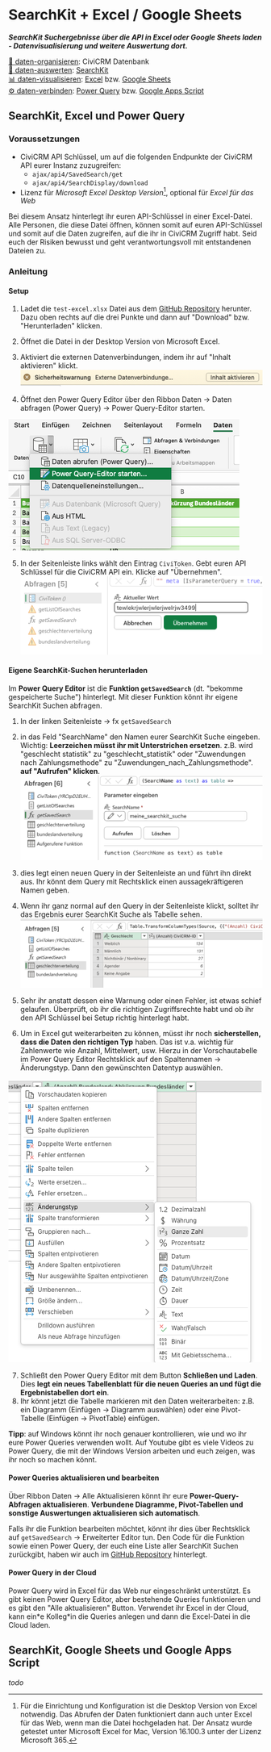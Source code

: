 # SearchKit + Excel / Google Sheets

_**SearchKit Suchergebnisse über die API in Excel oder Google Sheets laden - Datenvisualisierung und weitere Auswertung dort.**_

[💾 daten-organisieren](./../1-datenlebenszyklus.html#daten-organisieren): CiviCRM Datenbank <br>
[🔢 daten-auswerten](./../1-datenlebenszyklus.html#daten-auswerten): [SearchKit](./../tools/1-civicrm_intern/4-civicrm-searchkit-chartkit.md#searchkit) <br>
[📊 daten-visualisieren](./../1-datenlebenszyklus.html#daten-visualisieren): [Excel](./../tools/2-tabellenkalkulation.md#microsoft-excel) bzw. [Google Sheets](./../tools/2-tabellenkalkulation.md#google-sheets) <br>
[⚙️ daten-verbinden](./../1-datenlebenszyklus.html#daten-verbinden): [Power Query](./../tools/2-tabellenkalkulation.md#power-query) bzw. [Google Apps Script](./../tools/2-tabellenkalkulation.md#google-apps-script)

## SearchKit, Excel und Power Query

### Voraussetzungen


- CiviCRM API Schlüssel, um auf die folgenden Endpunkte der CiviCRM API eurer Instanz zuzugreifen:
    - `ajax/api4/SavedSearch/get`
    - `ajax/api4/SearchDisplay/download`
- Lizenz für *Microsoft Excel Desktop Version*[^note-powerquery], optional für *Excel für das Web*

<div class="warning">
Bei diesem Ansatz hinterlegt ihr euren API-Schlüssel in einer Excel-Datei. Alle Personen, die diese Datei öffnen, können somit auf euren API-Schlüssel und somit auf die Daten zugreifen, auf die ihr in CiviCRM Zugriff habt. Seid euch der Risiken bewusst und geht verantwortungsvoll mit entstandenen Dateien zu.
</div>

[^note-powerquery]: Für die Einrichtung und Konfiguration ist die Desktop Version von Excel notwendig. Das Abrufen der Daten funktioniert dann auch unter Excel für das Web, wenn man die Datei hochgeladen hat. Der Ansatz wurde getestet unter Microsoft Excel for Mac, Version 16.100.3 unter der Lizenz Microsoft 365.

### Anleitung

#### Setup

1. Ladet die `test-excel.xlsx` Datei aus dem [GitHub Repository](https://github.com/CorrelAid/cdl_civicrm_analyse/blob/main/supporting_code/powerquery/test-excel.xlsx) herunter. Dazu oben rechts auf die drei Punkte und dann auf "Download" bzw. "Herunterladen" klicken.
2. Öffnet die Datei in der Desktop Version von Microsoft Excel. 
3. Aktiviert die externen Datenverbindungen, indem ihr auf "Inhalt aktivieren" klickt.
![Screenshot Sicherheitswarnung "Externe Datenverbindungen aktivieren"](../images/pq-warning.png)

4. Öffnet den Power Query Editor über den Ribbon Daten -> Daten abfragen (Power Query) -> Power Query-Editor starten.

![Screenshot User Interface um den Power Query Editor zu starten](./../images/pq-editor-starten.png)

5. In der Seitenleiste links wählt den Eintrag `CiviToken`. Gebt euren API Schlüssel für die CiviCRM API ein. Klicke auf "Übernehmen".
![Screenshot User Interface um den CiviToken Parameter zu editieren](./../images/pq-civitoken-edit.png)



#### Eigene SearchKit-Suchen herunterladen

Im **Power Query Editor** ist die **Funktion `getSavedSearch`** (dt. "bekomme gespeicherte Suche") hinterlegt. Mit dieser Funktion könnt ihr eigene SearchKit Suchen abfragen.

1. In der linken Seitenleiste -> fx `getSavedSearch` 
2. in das Feld "SearchName" den Namen eurer SearchKit Suche eingeben. Wichtig: **Leerzeichen müsst ihr mit Unterstrichen ersetzen**. z.B. wird "geschlecht statistik" zu "geschlecht_statistik" oder "Zuwendungen nach Zahlungsmethode" zu "Zuwendungen_nach_Zahlungsmethode". **auf "Aufrufen" klicken**.
![Screenshot User Interface um die Funktion getSavedSearch auszuführen](../images/pq-exec-fun.png)

3. dies legt einen neuen Query in der Seitenleiste an und führt ihn direkt aus. Ihr könnt dem Query mit Rechtsklick einen aussagekräftigeren Namen geben. 
4. Wenn ihr ganz normal auf den Query in der Seitenleiste klickt, solltet ihr das Ergebnis eurer SearchKit Suche als Tabelle sehen. 
![Screenshot User Interface Ergebnistabelle eines Power Queries](../images/pq-result.png)
5. Sehr ihr anstatt dessen eine Warnung oder einen Fehler, ist etwas schief gelaufen. Überprüft, ob ihr die richtigen Zugriffsrechte habt und ob ihr den API Schlüssel bei Setup richtig hinterlegt habt.
6. Um in Excel gut weiterarbeiten zu können, müsst ihr noch **sicherstellen, dass die Daten den richtigen Typ** haben. Das ist v.a. wichtig für Zahlenwerte wie Anzahl, Mittelwert, usw. Hierzu in der Vorschautabelle im Power Query Editor Rechtsklick auf den Spaltennamen -> Änderungstyp. Dann den gewünschten Datentyp auswählen.

![Screenshot User Interface um den Datentyp einer Spalte eines Power Query Tables zu ändern](../images/pq-change-type.png)

7. Schließt den Power Query Editor mit dem Button **Schließen und Laden**. Dies **legt ein neues Tabellenblatt für die neuen Queries an und fügt die Ergebnistabellen dort ein**.
8. Ihr könnt jetzt die Tabelle markieren mit den Daten weiterarbeiten: z.B. ein Diagramm (Einfügen -> Diagramm auswählen) oder eine Pivot-Tabelle (Einfügen -> PivotTable) einfügen.


**Tipp**: auf Windows könnt ihr noch genauer kontrollieren, wie und wo ihr eure Power Queries verwenden wollt. Auf Youtube gibt es viele Videos zu Power Query, die mit der Windows Version arbeiten und euch zeigen, was ihr noch so machen könnt.


#### Power Queries aktualisieren und bearbeiten

Über Ribbon Daten -> Alle Aktualisieren könnt ihr eure **Power-Query-Abfragen aktualisieren**. **Verbundene Diagramme, Pivot-Tabellen und sonstige Auswertungen aktualisieren sich automatisch**.

Falls ihr die Funktion bearbeiten möchtet, könnt ihr dies über Rechtsklick auf `getSavedSearch` -> Erweiterter Editor tun. Den Code für die Funktion sowie einen Power Query, der euch eine Liste aller SearchKit Suchen zurückgibt, haben wir auch im [GitHub Repository](https://github.com/CorrelAid/cdl_civicrm_analyse/tree/main/supporting_code/powerquery) hinterlegt.

#### Power Query in der Cloud
Power Query wird in Excel für das Web nur eingeschränkt unterstützt. Es gibt keinen Power Query Editor, aber bestehende Queries funktionieren und es gibt den "Alle aktualisieren" Button. Verwendet ihr Excel in der Cloud, kann ein\*e Kolleg\*in die Queries anlegen und dann die Excel-Datei in die Cloud laden.

## SearchKit, Google Sheets und Google Apps Script

_todo_
